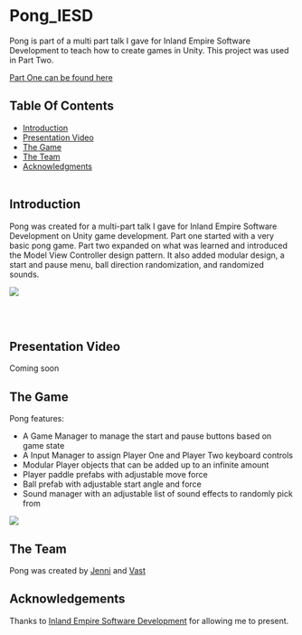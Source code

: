 # Pong_IESD <br>

Pong is part of a multi part talk I gave for Inland Empire Software Development to teach how to create games in Unity. This project was used in Part Two. 

[Part One can be found here](https://github.com/JenniTheDev/Pong)

## Table Of Contents<br>
* [Introduction](#Introduction)
* [Presentation Video](#Presentation)
* [The Game](#Game)
* [The Team](#Team)
* [Acknowledgments](#Ack)
<br><br>

## Introduction <a name="Introduction"></a> <br>
Pong was created for a multi-part talk I gave for Inland Empire Software Development on Unity game development. Part one started with a very basic pong game. Part two expanded on what was learned and introduced the Model View Controller design pattern. It also added modular design, a start and pause menu, ball direction randomization, and randomized sounds.

![](https://media.giphy.com/media/rqZEANWU5nesnvJ84c/giphy.gif)

<br><br>
## Presentation Video <a name="Presentation"></a> <br>
Coming soon

## The Game <a name="Game"></a> <br>
Pong features:
 - A Game Manager to manage the start and pause buttons based on game state
 - A Input Manager to assign Player One and Player Two keyboard controls
 - Modular Player objects that can be added up to an infinite amount
 - Player paddle prefabs with adjustable move force
 - Ball prefab with adjustable start angle and force
 - Sound manager with an adjustable list of sound effects to randomly pick from 

![](https://media.giphy.com/media/py3gpVED8QIbgKGYhq/giphy.gif)

## The Team <a name="Team"></a> <br>
Pong was created by [Jenni](http://jennithe.dev) and [Vast](https://github.com/Vastlee)

## Acknowledgements <a name="Ack"></a> <br>
Thanks to [Inland Empire Software Development](https://www.iesd.com/) for allowing me to present.
